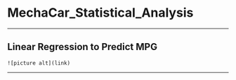 # **MechaCar_Statistical_Analysis**
---
## Linear Regression to Predict MPG
    ![picture alt](link)

---

